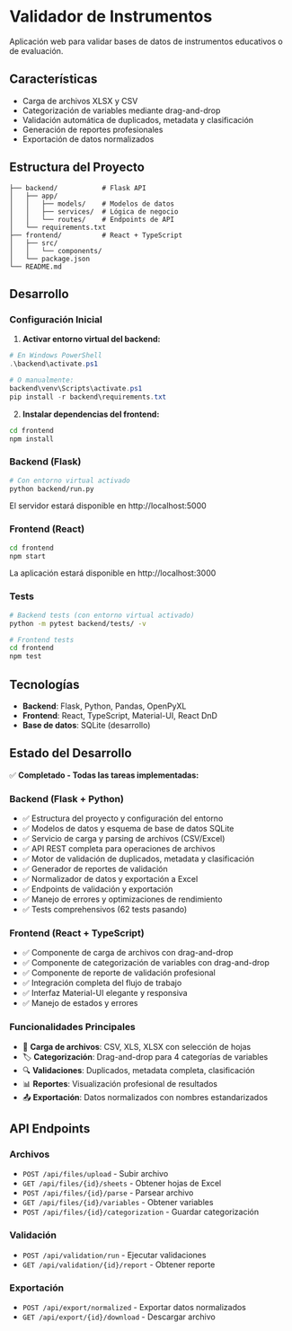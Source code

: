 # Validador de Instrumentos

Aplicación web para validar bases de datos de instrumentos educativos o de evaluación.

## Características

- Carga de archivos XLSX y CSV
- Categorización de variables mediante drag-and-drop
- Validación automática de duplicados, metadata y clasificación
- Generación de reportes profesionales
- Exportación de datos normalizados

## Estructura del Proyecto

```
├── backend/           # Flask API
│   ├── app/
│   │   ├── models/    # Modelos de datos
│   │   ├── services/  # Lógica de negocio
│   │   └── routes/    # Endpoints de API
│   └── requirements.txt
├── frontend/          # React + TypeScript
│   ├── src/
│   │   └── components/
│   └── package.json
└── README.md
```

## Desarrollo

### Configuración Inicial

1. **Activar entorno virtual del backend:**
```powershell
# En Windows PowerShell
.\backend\activate.ps1

# O manualmente:
backend\venv\Scripts\activate.ps1
pip install -r backend\requirements.txt
```

2. **Instalar dependencias del frontend:**
```bash
cd frontend
npm install
```

### Backend (Flask)

```bash
# Con entorno virtual activado
python backend/run.py
```

El servidor estará disponible en http://localhost:5000

### Frontend (React)

```bash
cd frontend
npm start
```

La aplicación estará disponible en http://localhost:3000

### Tests

```bash
# Backend tests (con entorno virtual activado)
python -m pytest backend/tests/ -v

# Frontend tests
cd frontend
npm test
```

## Tecnologías

- **Backend**: Flask, Python, Pandas, OpenPyXL
- **Frontend**: React, TypeScript, Material-UI, React DnD
- **Base de datos**: SQLite (desarrollo)

## Estado del Desarrollo

✅ **Completado - Todas las tareas implementadas:**

### Backend (Flask + Python)
- ✅ Estructura del proyecto y configuración del entorno
- ✅ Modelos de datos y esquema de base de datos SQLite
- ✅ Servicio de carga y parsing de archivos (CSV/Excel)
- ✅ API REST completa para operaciones de archivos
- ✅ Motor de validación de duplicados, metadata y clasificación
- ✅ Generador de reportes de validación
- ✅ Normalizador de datos y exportación a Excel
- ✅ Endpoints de validación y exportación
- ✅ Manejo de errores y optimizaciones de rendimiento
- ✅ Tests comprehensivos (62 tests pasando)

### Frontend (React + TypeScript)
- ✅ Componente de carga de archivos con drag-and-drop
- ✅ Componente de categorización de variables con drag-and-drop
- ✅ Componente de reporte de validación profesional
- ✅ Integración completa del flujo de trabajo
- ✅ Interfaz Material-UI elegante y responsiva
- ✅ Manejo de estados y errores

### Funcionalidades Principales
- 📁 **Carga de archivos**: CSV, XLS, XLSX con selección de hojas
- 🏷️ **Categorización**: Drag-and-drop para 4 categorías de variables
- 🔍 **Validaciones**: Duplicados, metadata completa, clasificación
- 📊 **Reportes**: Visualización profesional de resultados
- 📤 **Exportación**: Datos normalizados con nombres estandarizados

## API Endpoints

### Archivos
- `POST /api/files/upload` - Subir archivo
- `GET /api/files/{id}/sheets` - Obtener hojas de Excel
- `POST /api/files/{id}/parse` - Parsear archivo
- `GET /api/files/{id}/variables` - Obtener variables
- `POST /api/files/{id}/categorization` - Guardar categorización

### Validación
- `POST /api/validation/run` - Ejecutar validaciones
- `GET /api/validation/{id}/report` - Obtener reporte

### Exportación
- `POST /api/export/normalized` - Exportar datos normalizados
- `GET /api/export/{id}/download` - Descargar archivo